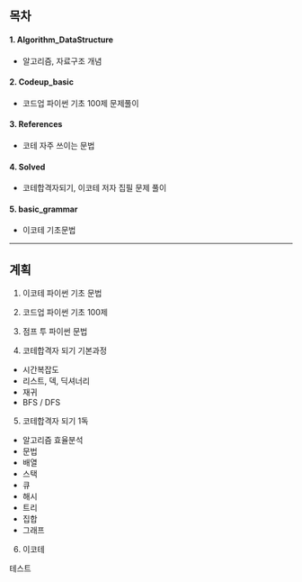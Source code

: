 ## 목차
#### 1. Algorithm_DataStructure
- 알고리즘, 자료구조 개념

#### 2. Codeup_basic
- 코드업 파이썬 기초 100제 문제풀이

#### 3. References
- 코테 자주 쓰이는 문법

#### 4. Solved
- 코테합격자되기, 이코테 저자 집필 문제 풀이

#### 5. basic_grammar
- 이코테 기초문법

---

## 계획

1. 이코테 파이썬 기초 문법

2. 코드업 파이썬 기초 100제

3. 점프 투 파이썬 문법

4. 코테합격자 되기 기본과정
- 시간복잡도
- 리스트, 덱, 딕셔너리
- 재귀
- BFS / DFS

5. 코테합격자 되기 1독
- 알고리즘 효율분석
- 문법
- 배열
- 스택
- 큐
- 해시
- 트리
- 집합
- 그래프

6. 이코테


테스트